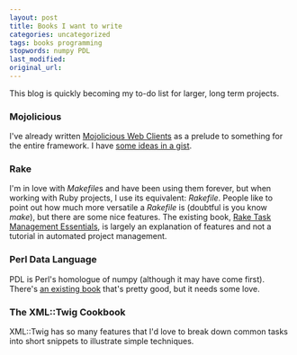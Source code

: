 ```yaml
---
layout: post
title: Books I want to write
categories: uncategorized
tags: books programming
stopwords: numpy PDL
last_modified:
original_url:
---
```


This blog is quickly becoming my to-do list for larger, long term projects.

<!--more-->

### Mojolicious

I've already written [Mojolicious Web Clients](https://www.leanpub.com/mojo_web_clients) as a prelude to something for the entire framework. I have [some ideas in a gist](https://gist.github.com/briandfoy/6f21a8c0228e109ef48904c26422cb2d).

### Rake

I'm in love with *Makefile*s and have been using them forever, but when working with Ruby projects, I use its equivalent: *Rakefile*. People like to point out how much more versatile a *Rakefile* is (doubtful is you know *make*), but there are some nice features. The existing book, [Rake Task Management Essentials](https://amzn.to/2WvpRER), is largely an explanation of features and not a tutorial in automated project management.

### Perl Data Language

PDL is Perl's homologue of numpy (although it may have come first). There's [an existing book](http://pdl.perl.org/index.php?page=FirstSteps) that's pretty good, but it needs some love.

### The XML::Twig Cookbook

XML::Twig has so many features that I'd love to break down common tasks into short snippets to illustrate simple techniques.
